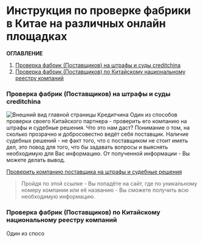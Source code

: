 # Инструкция по проверке фабрики в Китае на различных онлайн площадках
**ОГЛАВЛЕНИЕ**
1. [Проверка фабрик (Поставщиков) на штрафы и суды creditchina](#Проверка-фабрик-(Поставщиков)-на-штрафы-и-суды-creditchina)
2. [Проверка фабрик (Поставщиков) по Китайскому национальному реестру компаний](#Проверка-фабрик-(Поставщиков)-по-Китайскому-национальному-реестру-компаний)

### Проверка фабрик (Поставщиков) на штрафы и суды creditchina
![Внешний вид главной страницы Кредитчина](https://s.iimg.su/s/26/93xlmQ4agfGi0Pboh9tevgUhnnHZbnTtUel6DMrC.png)
Один из способов проверки своего Китайского партнера - проверить его компанию на штрафы и судебные решения. Что это нам даст? Понимание о том, на сколько прозрачно и добросовестно ведёт себя поставщик. Наличие судебных решений - не факт того, что с поставщиком не стоит иметь дел, это повод для того, что бы задавать вопросы и выяснять необходимую для Вас информацию. От полученной информации - Вы можете делать вывод.

[Проверить компанию поставщика на штрафы и судебные решения](https://www.creditchina.gov.cn/)
>Пройдя по этой ссылке - Вы попадёте на сайт, где по уникальному номеру компании или её названию - Вы сможете получить всю необходимую информацию.

### Проверка фабрик (Поставщиков) по Китайскому национальному реестру компаний
Один из спосо
<!--stackedit_data:
eyJoaXN0b3J5IjpbLTEzMzc2MDAwMCwtMzkxMjE2Nzc0LC0yNT
IwNjg2MzcsLTE5MzAzMzU4MjQsMTk5NTk2NjM0NiwtMzQ4MTIz
MTM2LC02NTg0NzE0NjAsLTI4MTIyMjk1NCwtMTM1NTEzMjk1OS
wtNTM4NDIxNTM1LC04ODU5MjYzNjMsMTM1NzM5MDIxMywtMTEw
Mjc2NDI4LC01NjQ4MzE3NDcsLTkyMzA3OTcxNiwtMTM0NDUyMD
AxNyw2MDYxMjAyNjYsLTE4Nzc2MTY2NjEsMTIxODYyNTUzNywt
MzM5NTQ3MDM4XX0=
-->